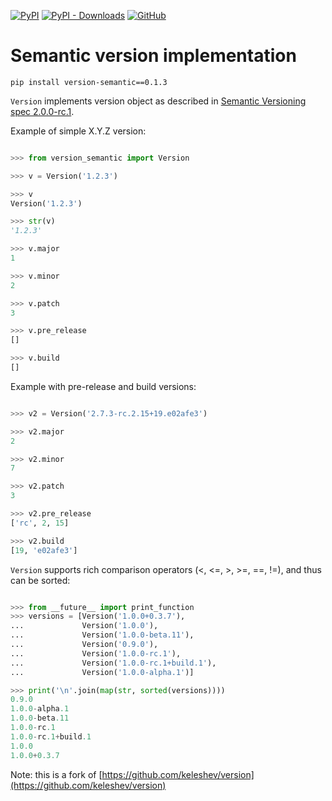 [![PyPI](https://img.shields.io/pypi/v/version-semantic)](https://pypi.org/project/version-semantic/)
[![PyPI - Downloads](https://img.shields.io/pypi/dm/version-semantic)](https://pypi.org/project/version-semantic/)
[![GitHub](https://img.shields.io/github/license/meinradr/version-semantic)](https://github.com/meinradr/version-semantic/blob/master/LICENSE-MIT)  


Semantic version implementation
============================================================

    pip install version-semantic==0.1.3

`Version` implements version object as described in
[Semantic Versioning spec 2.0.0-rc.1](http://semver.org).


Example of simple X.Y.Z version:

```python

>>> from version_semantic import Version

>>> v = Version('1.2.3')

>>> v
Version('1.2.3')

>>> str(v)
'1.2.3'

>>> v.major
1

>>> v.minor
2

>>> v.patch
3

>>> v.pre_release
[]

>>> v.build
[]

```

Example with pre-release and build versions:


```python

>>> v2 = Version('2.7.3-rc.2.15+19.e02afe3')

>>> v2.major
2

>>> v2.minor
7

>>> v2.patch
3

>>> v2.pre_release
['rc', 2, 15]

>>> v2.build
[19, 'e02afe3']

```

`Version` supports rich comparison operators (<, <=, >, >=, ==, !=),
and thus can be sorted:

```python

>>> from __future__ import print_function
>>> versions = [Version('1.0.0+0.3.7'),
...             Version('1.0.0'),
...             Version('1.0.0-beta.11'),
...             Version('0.9.0'),
...             Version('1.0.0-rc.1'),
...             Version('1.0.0-rc.1+build.1'),
...             Version('1.0.0-alpha.1')]

>>> print('\n'.join(map(str, sorted(versions))))
0.9.0
1.0.0-alpha.1
1.0.0-beta.11
1.0.0-rc.1
1.0.0-rc.1+build.1
1.0.0
1.0.0+0.3.7

```
Note: this is a fork of [https://github.com/keleshev/version](https://github.com/keleshev/version)

